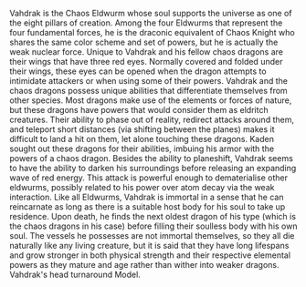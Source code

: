 
Vahdrak is the Chaos Eldwurm whose soul supports the universe as one of the eight pillars of creation. Among the four Eldwurms that represent the four fundamental forces, he is the draconic equivalent of Chaos Knight who shares the same color scheme and set of powers, but he is actually the weak nuclear force.
Unique to Vahdrak and his fellow chaos dragons are their wings that have three red eyes. Normally covered and folded under their wings, these eyes can be opened when the dragon attempts to intimidate attackers or when using some of their powers.
Vahdrak and the chaos dragons possess unique abilities that differentiate themselves from other species. Most dragons make use of the elements or forces of nature, but these dragons have powers that would consider them as eldritch creatures. Their ability to phase out of reality, redirect attacks around them, and teleport short distances (via shifting between the planes) makes it difficult to land a hit on them, let alone touching these dragons. Kaden sought out these dragons for their abilities, imbuing his armor with the powers of a chaos dragon.
Besides the ability to planeshift, Vahdrak seems to have the ability to darken his surroundings before releasing an expanding wave of red energy. This attack is powerful enough to dematerialise other eldwurms, possibly related to his power over atom decay via the weak interaction.
Like all Eldwurms, Vahdrak is immortal in a sense that he can reincarnate as long as there is a suitable host body for his soul to take up residence. Upon death, he finds the next oldest dragon of his type (which is the chaos dragons in his case) before filling their soulless body with his own soul. The vessels he possesses are not immortal themselves, so they all die naturally like any living creature, but it is said that they have long lifespans and grow stronger in both physical strength and their respective elemental powers as they mature and age rather than wither into weaker dragons.
Vahdrak's head turnaround
Model.
